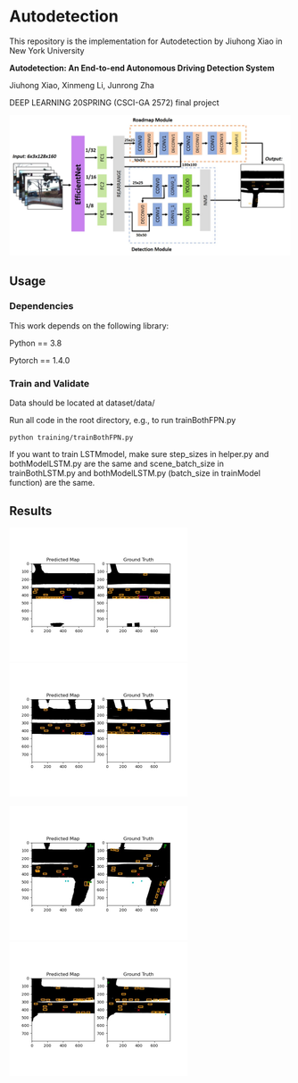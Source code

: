 # Autodetection

This repository is the implementation for Autodetection by Jiuhong Xiao in New York University

**Autodetection: An End-to-end Autonomous Driving Detection System**

Jiuhong Xiao, Xinmeng Li, Junrong Zha

DEEP LEARNING 20SPRING (CSCI-GA 2572) final project

![img](framework.jpg)

## Usage

### Dependencies

This work depends on the following library:

Python == 3.8

Pytorch == 1.4.0

### Train and Validate

Data should be located at dataset/data/

Run all code in the root directory, e.g., to run trainBothFPN.py

```
python training/trainBothFPN.py
```

If you want to train LSTMmodel, make sure step_sizes in helper.py and bothModelLSTM.py are the same and scene_batch_size in trainBothLSTM.py and bothModelLSTM.py (batch_size in trainModel function) are the same.

## Results

<img src="results/result (1).jpg" alt="img" style="zoom: 50%;" /><img src="results/result (2).jpg" alt="img" style="zoom:50%;" />



<img src="results/result (3).jpg" alt="img" style="zoom:50%;" /><img src="results/result (4).jpg" alt="img" style="zoom:50%;" />